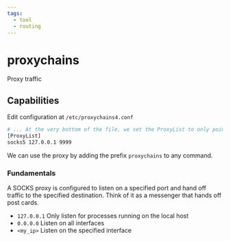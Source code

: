 ```yaml
---
tags:
  - tool
  - routing
---
```

# proxychains

Proxy traffic

## Capabilities

Edit configuration at `/etc/proxychains4.conf`

```bash
# ... At the very bottom of the file, we set the ProxyList to only point to port 9999.
[ProxyList]
socks5 127.0.0.1 9999
```

We can use the proxy by adding the prefix `proxychains` to any command.

### Fundamentals

A SOCKS proxy is configured to listen on a specified port and hand off traffic to the specified destination. Think of it as a messenger that hands off post cards.

- `127.0.0.1` Only listen for processes running on the local host
- `0.0.0.0` Listen on all interfaces
- `<my_ip>` Listen on the specified interface